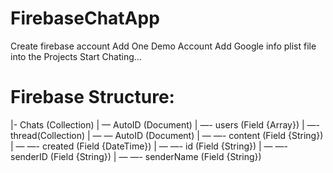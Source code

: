 # FirebaseChatApp

Create firebase account
Add One Demo Account
Add Google info plist file into the Projects
Start Chating...

# Firebase Structure:

|- Chats (Collection)
| — AutoID (Document)
| —- users (Field {Array})
| —- thread(Collection)
| — — AutoID (Document)
| — —- content (Field {String})
| — —- created (Field {DateTime})
| — —- id (Field {String})
| — —- senderID (Field {String})
| — —- senderName (Field {String})
